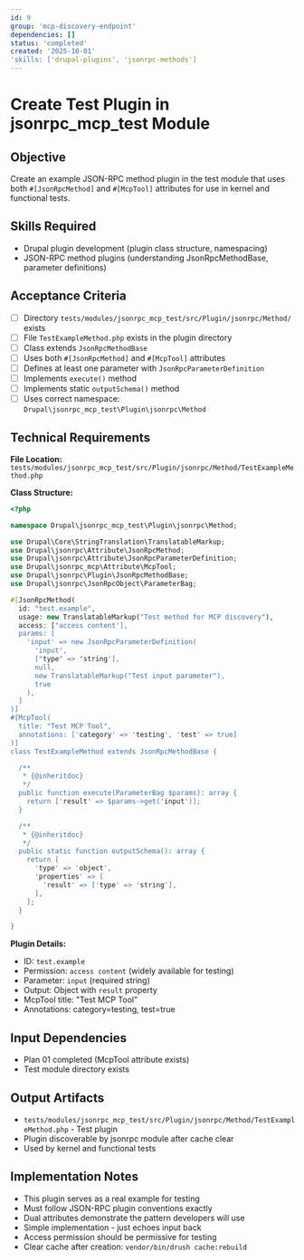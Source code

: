 ```yaml
---
id: 9
group: 'mcp-discovery-endpoint'
dependencies: []
status: 'completed'
created: '2025-10-01'
'skills: ['drupal-plugins', 'jsonrpc-methods']
---
```


# Create Test Plugin in jsonrpc_mcp_test Module

## Objective

Create an example JSON-RPC method plugin in the test module that uses both `#[JsonRpcMethod]` and `#[McpTool]` attributes for use in kernel and functional tests.

## Skills Required

- Drupal plugin development (plugin class structure, namespacing)
- JSON-RPC method plugins (understanding JsonRpcMethodBase, parameter definitions)

## Acceptance Criteria

- [ ] Directory `tests/modules/jsonrpc_mcp_test/src/Plugin/jsonrpc/Method/` exists
- [ ] File `TestExampleMethod.php` exists in the plugin directory
- [ ] Class extends `JsonRpcMethodBase`
- [ ] Uses both `#[JsonRpcMethod]` and `#[McpTool]` attributes
- [ ] Defines at least one parameter with `JsonRpcParameterDefinition`
- [ ] Implements `execute()` method
- [ ] Implements static `outputSchema()` method
- [ ] Uses correct namespace: `Drupal\jsonrpc_mcp_test\Plugin\jsonrpc\Method`

## Technical Requirements

**File Location:** `tests/modules/jsonrpc_mcp_test/src/Plugin/jsonrpc/Method/TestExampleMethod.php`

**Class Structure:**

```php
<?php

namespace Drupal\jsonrpc_mcp_test\Plugin\jsonrpc\Method;

use Drupal\Core\StringTranslation\TranslatableMarkup;
use Drupal\jsonrpc\Attribute\JsonRpcMethod;
use Drupal\jsonrpc\Attribute\JsonRpcParameterDefinition;
use Drupal\jsonrpc_mcp\Attribute\McpTool;
use Drupal\jsonrpc\Plugin\JsonRpcMethodBase;
use Drupal\jsonrpc\JsonRpcObject\ParameterBag;

#[JsonRpcMethod(
  id: "test.example",
  usage: new TranslatableMarkup("Test method for MCP discovery"),
  access: ["access content'],
  params: [
    'input' => new JsonRpcParameterDefinition(
      'input',
      ["type" => "string'],
      null,
      new TranslatableMarkup("Test input parameter"),
      true
    ),
  ]
)]
#[McpTool(
  title: "Test MCP Tool",
  annotations: ['category' => 'testing', 'test' => true]
)]
class TestExampleMethod extends JsonRpcMethodBase {

  /**
   * {@inheritdoc}
   */
  public function execute(ParameterBag $params): array {
    return ['result' => $params->get('input')];
  }

  /**
   * {@inheritdoc}
   */
  public static function outputSchema(): array {
    return [
      'type' => 'object',
      'properties' => [
        'result' => ['type' => 'string'],
      ],
    ];
  }

}
```

**Plugin Details:**

- ID: `test.example`
- Permission: `access content` (widely available for testing)
- Parameter: `input` (required string)
- Output: Object with `result` property
- McpTool title: "Test MCP Tool"
- Annotations: category=testing, test=true

## Input Dependencies

- Plan 01 completed (McpTool attribute exists)
- Test module directory exists

## Output Artifacts

- `tests/modules/jsonrpc_mcp_test/src/Plugin/jsonrpc/Method/TestExampleMethod.php` - Test plugin
- Plugin discoverable by jsonrpc module after cache clear
- Used by kernel and functional tests

## Implementation Notes

- This plugin serves as a real example for testing
- Must follow JSON-RPC plugin conventions exactly
- Dual attributes demonstrate the pattern developers will use
- Simple implementation - just echoes input back
- Access permission should be permissive for testing
- Clear cache after creation: `vendor/bin/drush cache:rebuild`

